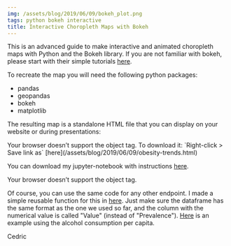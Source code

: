 ```yaml
---
img: /assets/blog/2019/06/09/bokeh_plot.png
tags: python bokeh interactive
title: Interactive Choropleth Maps with Bokeh
---
```

This is an advanced guide to make interactive and animated choropleth maps with Python and the Bokeh library. If you are not familiar with bokeh, please start with their simple tutorials [here](https://bokeh.pydata.org/en/latest/ "Bokeh tutorials").

To recreate the map you will need the following python packages:
* pandas
* geopandas
* bokeh
* matplotlib

The resulting map is a standalone HTML file that you can display on your website or during presentations:

<object data="/assets/blog/2019/06/09/obesity-trends.html" type="text/html" style="overflow:hidden; height: 840px; width: 110%; transform: translateX(-22px);">
    Your browser doesn’t support the object tag.
</object>
To download it: `Right-click > Save link as` [here](/assets/blog/2019/06/09/obesity-trends.html)

You can download my jupyter-notebook with instructions [here](/assets/blog/2019/06/09/obesity-trends.ipynb "Download link").

<object data="/assets/blog/2019/06/09/notebook.html" type="text/html" style="overflow:hidden; height: 800px; width: 100%">
    Your browser doesn’t support the object tag.
</object>

Of course, you can use the same code for any other endpoint. I made a simple reusable function for this in [here](/assets/blog/2019/06/09/interactive_maps.py). Just make sure the dataframe has the same format as the one we used so far, and the column with the numerical value is called "Value" (instead of "Prevalence"). [Here](/assets/blog/2019/06/09/alcohol-consumption.html) is an example using the alcohol consumption per capita.

Cedric
